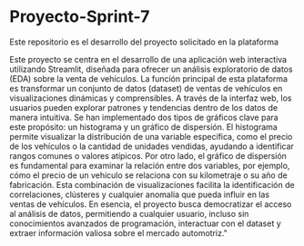 # Proyecto-Sprint-7
Este repositorio es el desarrollo del proyecto solicitado en la plataforma

Este proyecto se centra en el desarrollo de una aplicación web interactiva utilizando Streamlit, diseñada para ofrecer un análisis exploratorio de datos (EDA) sobre la venta de vehículos. La función principal de esta plataforma es transformar un conjunto de datos (dataset) de ventas de vehículos en visualizaciones dinámicas y comprensibles. A través de la interfaz web, los usuarios pueden explorar patrones y tendencias dentro de los datos de manera intuitiva. Se han implementado dos tipos de gráficos clave para este propósito: un histograma y un gráfico de dispersión. El histograma permite visualizar la distribución de una variable específica, como el precio de los vehículos o la cantidad de unidades vendidas, ayudando a identificar rangos comunes o valores atípicos. Por otro lado, el gráfico de dispersión es fundamental para examinar la relación entre dos variables, por ejemplo, cómo el precio de un vehículo se relaciona con su kilometraje o su año de fabricación. Esta combinación de visualizaciones facilita la identificación de correlaciones, clústeres y cualquier anomalía que pueda influir en las ventas de vehículos. En esencia, el proyecto busca democratizar el acceso al análisis de datos, permitiendo a cualquier usuario, incluso sin conocimientos avanzados de programación, interactuar con el dataset y extraer información valiosa sobre el mercado automotriz."